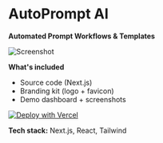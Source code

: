 # AutoPrompt AI

**Automated Prompt Workflows & Templates**

![Screenshot](/public/screenshots/autoprompt.png)

**What's included**
- Source code (Next.js)
- Branding kit (logo + favicon)
- Demo dashboard + screenshots

[![Deploy with Vercel](https://vercel.com/button)](https://vercel.com/new/clone?repository-url=https://github.com/YOUR_USERNAME/AI-Startup-Studio)

**Tech stack:** Next.js, React, Tailwind
